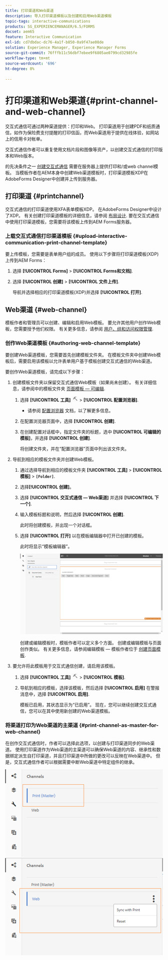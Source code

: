 ```yaml
---
title: 打印渠道和Web渠道
description: 导入打印渠道模板以及创建和启用Web渠道模板
topic-tags: interactive-communications
products: SG_EXPERIENCEMANAGER/6.5/FORMS
docset: aem65
feature: Interactive Communication
exl-id: cd7dbdac-dc76-4a1f-b850-0a9f47ae08de
solution: Experience Manager, Experience Manager Forms
source-git-commit: 76fffb11c56dbf7ebee9f6805ae0799cd32985fe
workflow-type: tm+mt
source-wordcount: '696'
ht-degree: 0%

---
```


# 打印渠道和Web渠道{#print-channel-and-web-channel}

交互式通信可通过两种渠道提供：打印和Web。 打印渠道用于创建PDF和纸质通信，如作为保险费支付提醒的打印信函，而Web渠道用于提供在线体验，如网站上的信用卡对帐单。

交互式通信作者可以重复使用文档片段和图像等资产，以创建交互式通信的打印版本和Web版本。

的先决条件之一 [创建交互式通信](../../forms/using/create-interactive-communication.md) 需要在服务器上提供打印和/或web channel模板。 当模板作者在AEM本身中创建Web渠道模板时，打印渠道模板XDP在AdobeForms Designer中创建并上传到服务器。

## 打印渠道 {#printchannel}

交互式通信的打印渠道使用XFA表单模板XDP。 在AdobeForms Designer中设计了XDP。 有关创建打印渠道模板的详细信息，请参阅 [布局设计](../../forms/using/layout-design-details.md). 要在交互式通信中使用打印渠道模板，您需要将该模板上传到AEM Forms服务器。

### 上载交互式通信打印渠道模板 {#upload-interactive-communication-print-channel-template}

要上传模板，您需要是表单用户组的成员。 使用以下步骤将打印渠道模板(XDP)上传到AEM Forms：

1. 选择 **[!UICONTROL Forms]** > **[!UICONTROL Forms和文档]**.

1. 选择 **[!UICONTROL 创建]** > **[!UICONTROL 文件上传]**.

   导航并选择相应的打印渠道模板(XDP)并选择 **[!UICONTROL 打开]**.

## Web渠道 {#web-channel}

模板作者和管理员可以创建、编辑和启用Web模板。 要允许其他用户创作Web模板，您需要授予他们权限。 有关更多信息，请参阅 [用户、组和访问权限管理](/help/sites-administering/user-group-ac-admin.md).

### 创作Web渠道模板 {#authoring-web-channel-template}

要创建Web渠道模板，您需要首先创建模板文件夹。 在模板文件夹中创建Web模板后，需要启用该模板以允许表单用户基于模板创建交互式通信的Web渠道。

要创作Web渠道模板，请完成以下步骤：

1. 创建模板文件夹以保留交互式通信Web模板（如果尚未创建）。 有关详细信息，请参阅中的模板文件夹 [页面模板 — 可编辑](/help/sites-developing/page-templates-editable.md).

   1. 选择 **[!UICONTROL 工具]** ![工具](assets/tools.png) > **[!UICONTROL 配置浏览器]**.
      * 请参阅 [配置浏览器](/help/sites-administering/configurations.md) 文档，以了解更多信息。
   1. 在配置浏览器页面中，选择 **[!UICONTROL 创建]**.
   1. 在创建配置对话框中，指定文件夹的标题，选中 **[!UICONTROL 可编辑的模板]**，并选择 **[!UICONTROL 创建]**.

      将创建文件夹，并在“配置浏览器”页面中列出该文件夹。

1. 导航到相应的模板文件夹并创建Web模板。

   1. 通过选择导航到相应的模板文件夹 **[!UICONTROL 工具]** > **[!UICONTROL 模板]** > **`[Folder]`**.
   1. 选择&#x200B;**[!UICONTROL 创建]**。
   1. 选择 **[!UICONTROL 交互式通信 — Web渠道]** 并选择 **[!UICONTROL 下一个]**.
   1. 输入模板标题和说明，然后选择 **[!UICONTROL 创建]**.

      此时将创建模板，并出现一个对话框。

   1. 选择 **[!UICONTROL 打开]** 以在模板编辑器中打开已创建的模板。

      此时将显示“模板编辑器”。

      ![webchanneltemplate](assets/webchanneltemplate.png)

      创建或编辑模板时，模板作者可以定义多个方面。 创建或编辑模板与页面创作类似。 有关更多信息，请参阅编辑模板 — 模板作者位于 [创建页面模板](/help/sites-authoring/templates.md).

1. 要允许将此模板用于交互式通信创建，请启用该模板。

   1. 选择 **[!UICONTROL 工具]** ![工具](assets/tools.png) > **[!UICONTROL 模板]**.
   1. 导航到相应的模板，选择该模板，然后选择 **[!UICONTROL 启用]** 在警报消息中，选择 **[!UICONTROL 启用]**.

      模板已启用，其状态显示为“已启用”。 现在，您可以继续创建交互式通信，您可以在其中使用新创建的Web渠道模板。

### 将渠道打印为Web渠道的主渠道 {#print-channel-as-master-for-web-channel}

在创作交互式通信时，作者可以选择此选项，以创建与打印渠道同步的Web渠道。 使用打印渠道作为Web渠道的主渠道可以确保Web渠道的内容、继承性和数据绑定派生自打印渠道，并且打印渠道中所做的更改可以反映在Web渠道中。 但是，交互式通信作者可以根据需要中断Web渠道中特定组件的继承。

![将渠道打印为主渠道](assets/create_ic_print_master_new.png) ![打印渠道为主渠道的Web渠道](assets/create_ic_print_master_web_new.png)
